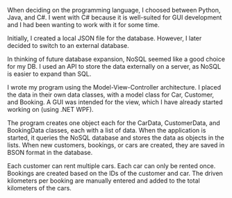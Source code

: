 When deciding on the programming language, I choosed between Python, Java, and C#. I went with C#
because it is well-suited for GUI development and I had been wanting to work with it for some time.

Initially, I created a local JSON file for the database. However, I later decided to switch to an external
database.

In thinking of future database expansion, NoSQL seemed like a good choice for my DB. I used an API to store the
data externally on a server, as NoSQL is easier to expand than SQL.

I wrote my program using the Model-View-Controller architecture. I placed the data in their own data classes,
with a model class for Car, Customer, and Booking. A GUI was intended for the view, which I have already started
working on (using .NET WPF).

The program creates one object each for the CarData, CustomerData, and BookingData classes, each with a list of
data. When the application is started, it queries the NoSQL database and stores the data as objects in the
lists. When new customers, bookings, or cars are created, they are saved in BSON format in the database.
   
Each customer can rent multiple cars. Each car can only be rented once. Bookings are created based on the IDs of
the customer and car. The driven kilometers per booking are manually entered and added to the total kilometers
of the cars.
